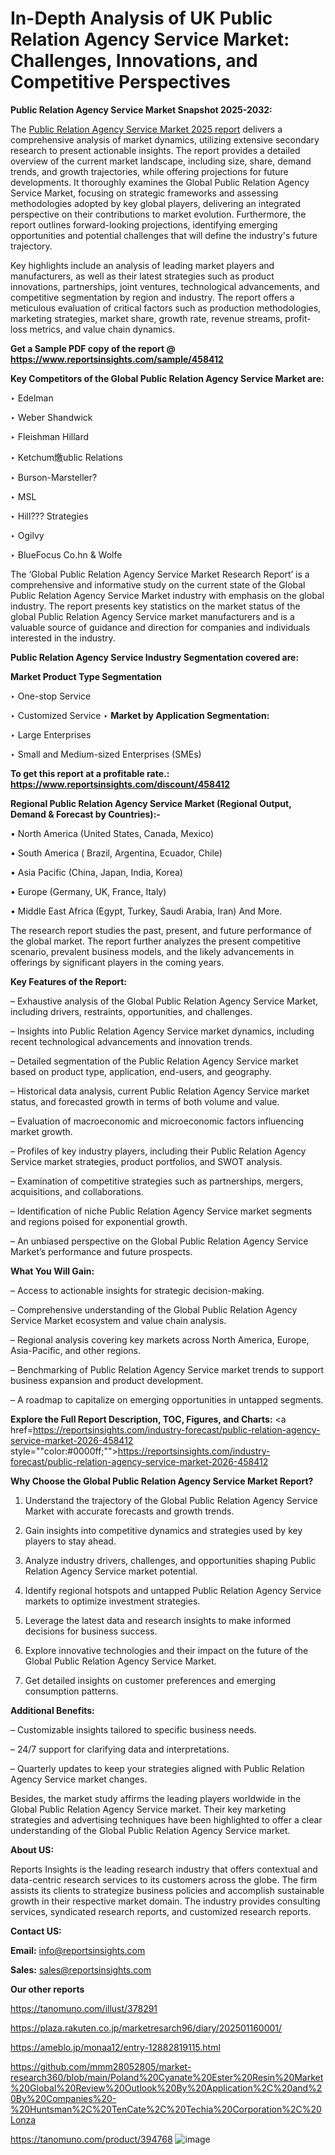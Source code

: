 # In-Depth Analysis of UK Public Relation Agency Service Market: Challenges, Innovations, and Competitive Perspectives

<strong>Public Relation Agency Service Market Snapshot 2025-2032:</strong>

The <a href=https://www.reportsinsights.com/sample/458412>Public Relation Agency Service Market 2025 report</a> delivers a comprehensive analysis of market dynamics, utilizing extensive secondary research to present actionable insights. The report provides a detailed overview of the current market landscape, including size, share, demand trends, and growth trajectories, while offering projections for future developments. It thoroughly examines the Global Public Relation Agency Service Market, focusing on strategic frameworks and assessing methodologies adopted by key global players, delivering an integrated perspective on their contributions to market evolution. Furthermore, the report outlines forward-looking projections, identifying emerging opportunities and potential challenges that will define the industry's future trajectory.

Key highlights include an analysis of leading market players and manufacturers, as well as their latest strategies such as product innovations, partnerships, joint ventures, technological advancements, and competitive segmentation by region and industry. The report offers a meticulous evaluation of critical factors such as production methodologies, marketing strategies, market share, growth rate, revenue streams, profit-loss metrics, and value chain dynamics.

<strong>Get a Sample PDF copy of the report @ <a href=https://www.reportsinsights.com/sample/458412 style=color:#0000ff;>https://www.reportsinsights.com/sample/458412</a></strong>

<strong>Key Competitors of the Global Public Relation Agency Service Market are:</strong>

‣ Edelman

‣ Weber Shandwick

‣ Fleishman Hillard

‣ Ketchum燩ublic Relations

‣ Burson-Marsteller?

‣ MSL

‣ Hill??? Strategies

‣ Ogilvy

‣ BlueFocus
 Co.hn & Wolfe

The ‘Global Public Relation Agency Service Market Research Report’ is a comprehensive and informative study on the current state of the Global Public Relation Agency Service Market industry with emphasis on the global industry. The report presents key statistics on the market status of the global Public Relation Agency Service market manufacturers and is a valuable source of guidance and direction for companies and individuals interested in the industry.

<strong>Public Relation Agency Service Industry Segmentation covered are:</strong>

<strong>Market Product Type Segmentation</strong>

‣ One-stop Service

‣ Customized Service
‣ 
<strong>Market by Application Segmentation:</strong>

‣ Large Enterprises

‣ Small and Medium-sized Enterprises (SMEs)

<strong>To get this report at a profitable rate.: <a href=https://www.reportsinsights.com/discount/458412 style=color:#0000ff;>https://www.reportsinsights.com/discount/458412</a></strong>

<strong>Regional Public Relation Agency Service Market (Regional Output, Demand &amp; Forecast by Countries):-</strong>

• North America (United States, Canada, Mexico)

• South America ( Brazil, Argentina, Ecuador, Chile)

• Asia Pacific (China, Japan, India, Korea)

• Europe (Germany, UK, France, Italy)

• Middle East Africa (Egypt, Turkey, Saudi Arabia, Iran) And More.

The research report studies the past, present, and future performance of the global market. The report further analyzes the present competitive scenario, prevalent business models, and the likely advancements in offerings by significant players in the coming years.

<strong>Key Features of the Report:</strong>

– Exhaustive analysis of the Global Public Relation Agency Service Market, including drivers, restraints, opportunities, and challenges.

– Insights into Public Relation Agency Service market dynamics, including recent technological advancements and innovation trends.

– Detailed segmentation of the Public Relation Agency Service market based on product type, application, end-users, and geography.

– Historical data analysis, current Public Relation Agency Service market status, and forecasted growth in terms of both volume and value.

– Evaluation of macroeconomic and microeconomic factors influencing market growth.

– Profiles of key industry players, including their Public Relation Agency Service market strategies, product portfolios, and SWOT analysis.

– Examination of competitive strategies such as partnerships, mergers, acquisitions, and collaborations.

– Identification of niche Public Relation Agency Service market segments and regions poised for exponential growth.

– An unbiased perspective on the Global Public Relation Agency Service Market’s performance and future prospects.

<strong>What You Will Gain:</strong>

– Access to actionable insights for strategic decision-making.

– Comprehensive understanding of the Global Public Relation Agency Service Market ecosystem and value chain analysis.

– Regional analysis covering key markets across North America, Europe, Asia-Pacific, and other regions.

– Benchmarking of Public Relation Agency Service market trends to support business expansion and product development.

– A roadmap to capitalize on emerging opportunities in untapped segments.

<strong>Explore the Full Report Description, TOC, Figures, and Charts:</strong>
<a href=https://reportsinsights.com/industry-forecast/public-relation-agency-service-market-2026-458412 style=""color:#0000ff;"">https://reportsinsights.com/industry-forecast/public-relation-agency-service-market-2026-458412</a>

<strong>Why Choose the Global Public Relation Agency Service Market Report?</strong>

1. Understand the trajectory of the Global Public Relation Agency Service Market with accurate forecasts and growth trends.

2. Gain insights into competitive dynamics and strategies used by key players to stay ahead.

3. Analyze industry drivers, challenges, and opportunities shaping Public Relation Agency Service market potential.

4. Identify regional hotspots and untapped Public Relation Agency Service markets to optimize investment strategies.

5. Leverage the latest data and research insights to make informed decisions for business success.

6. Explore innovative technologies and their impact on the future of the Global Public Relation Agency Service Market.

7. Get detailed insights on customer preferences and emerging consumption patterns.

<strong>Additional Benefits:</strong>

– Customizable insights tailored to specific business needs.

– 24/7 support for clarifying data and interpretations.

– Quarterly updates to keep your strategies aligned with Public Relation Agency Service market changes.

Besides, the market study affirms the leading players worldwide in the Global Public Relation Agency Service market. Their key marketing strategies and advertising techniques have been highlighted to offer a clear understanding of the Global Public Relation Agency Service market.

<strong><strong>About US</strong>:</strong>

Reports Insights is the leading research industry that offers contextual and data-centric research services to its customers across the globe. The firm assists its clients to strategize business policies and accomplish sustainable growth in their respective market domain. The industry provides consulting services, syndicated research reports, and customized research reports.

<strong>Contact US:</strong>

<p class=><b>Email:</b> <a href=mailto:info@reportsinsights.com>info@reportsinsights.com</a></p>
<p class=><b>Sales:</b> <a href=mailto:sales@reportsinsights.com>sales@reportsinsights.com</a></p>

<strong>Our other reports</strong>

<a href=https://tanomuno.com/illust/378291>https://tanomuno.com/illust/378291</a>

<a href=https://plaza.rakuten.co.jp/marketresarch96/diary/202501160001/>https://plaza.rakuten.co.jp/marketresarch96/diary/202501160001/</a>

<a href=https://ameblo.jp/monaa12/entry-12882819115.html>https://ameblo.jp/monaa12/entry-12882819115.html</a>

<a href=https://github.com/mmm28052805/market-research360/blob/main/Poland%20Cyanate%20Ester%20Resin%20Market%20Global%20Review%20Outlook%20By%20Application%2C%20and%20By%20Companies%20-%20Huntsman%2C%20TenCate%2C%20Techia%20Corporation%2C%20Lonza>https://github.com/mmm28052805/market-research360/blob/main/Poland%20Cyanate%20Ester%20Resin%20Market%20Global%20Review%20Outlook%20By%20Application%2C%20and%20By%20Companies%20-%20Huntsman%2C%20TenCate%2C%20Techia%20Corporation%2C%20Lonza</a>

<a href=https://tanomuno.com/product/394768>https://tanomuno.com/product/394768</a>
![image](https://github.com/user-attachments/assets/3b4b6648-9d3c-40c9-a222-a8a1e8f6db13)
